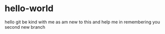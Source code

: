 # hello-world

hello git
be kind with me as am new to this and help me in remembering you
second new branch 
